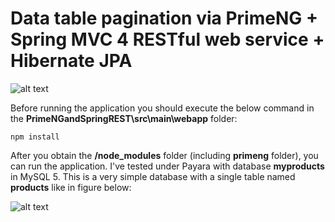 # Data table pagination via PrimeNG + Spring MVC 4 RESTful web service + Hibernate JPA

![alt text](https://4.bp.blogspot.com/-RlaY9ZL2icE/V4NgL5s4LnI/AAAAAAAAHGg/HKfhcL0PHVUmbJBGYBL1k7Sfrz48ki5HwCLcB/s1600/primeng%2Bspring%2Bhibernate%2Bjpa.png "App")

Before running the application you should execute the below command in the **PrimeNGandSpringREST\src\main\webapp** folder:

```
npm install
```

After you obtain the **/node_modules** folder (including **primeng** folder), you can run the application. I've tested under Payara with database **myproducts** in MySQL 5. This is a very simple database with a single table named **products** like in figure below:

![alt text](https://3.bp.blogspot.com/-Cxm3WGQkh5o/V4NgH5LsidI/AAAAAAAAHGc/zttIusvbX3ImOMKPhpIzKEgP87MyUN-vQCKgB/s1600/mysql%2Bdb%2Bprimeng%2Bspring%2Bmvc%2Bhibernate%2Bjpa.png "myproducts")
